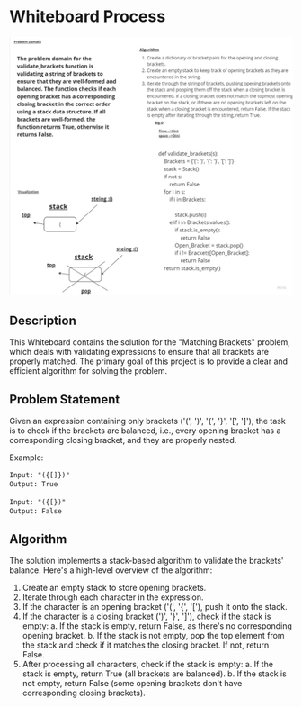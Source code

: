 # Whiteboard Process
![](../img/matching_brackets.jpg)

## Description

This Whiteboard contains the solution for the "Matching Brackets" problem, which deals with validating expressions to ensure that all brackets are properly matched. The primary goal of this project is to provide a clear and efficient algorithm for solving the problem.

## Problem Statement

Given an expression containing only brackets ('(', ')', '{', '}', '[', ']'), the task is to check if the brackets are balanced, i.e., every opening bracket has a corresponding closing bracket, and they are properly nested.

Example:
```
Input: "({[]})"
Output: True

Input: "({[})"
Output: False
```

## Algorithm

The solution implements a stack-based algorithm to validate the brackets' balance. Here's a high-level overview of the algorithm:

1. Create an empty stack to store opening brackets.
2. Iterate through each character in the expression.
3. If the character is an opening bracket ('(', '{', '['), push it onto the stack.
4. If the character is a closing bracket (')', '}', ']'), check if the stack is empty:
    a. If the stack is empty, return False, as there's no corresponding opening bracket.
    b. If the stack is not empty, pop the top element from the stack and check if it matches the closing bracket. If not, return False.
5. After processing all characters, check if the stack is empty:
    a. If the stack is empty, return True (all brackets are balanced).
    b. If the stack is not empty, return False (some opening brackets don't have corresponding closing brackets).


